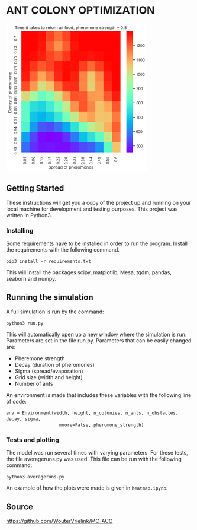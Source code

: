 # ANT COLONY OPTIMIZATION

![](gif.gif)


## Getting Started

These instructions will get you a copy of the project up and running on your local machine for development and testing purposes. This project was written in Python3.


### Installing

Some requirements have to be installed in order to run the program. Install the requirements with the following command.

```
pip3 install -r requirements.txt
```

This will install the packages scipy, matplotlib, Mesa, tqdm, pandas, seaborn and numpy.

## Running the simulation

A full simulation is run by the command:

```
python3 run.py
```

This will automatically open up a new window where the simulation is run. Parameters are set in the file run.py. Parameters that can be easily changed are:
* Pheremone strength
* Decay (duration of pheromones)
* Sigma (spread/evaporation)
* Grid size (width and height)
* Number of ants


An environment is made that includes these variables with the following line of code:
```
env = Environment(width, height, n_colonies, n_ants, n_obstacles, decay, sigma,
                    moore=False, pheromone_strength)
```

### Tests and plotting

The model was run several times with varying parameters. For these tests, the file averageruns.py was used. This file can be run with the following command:

```
python3 averageruns.py
```

An example of how the plots were made is given in ```heatmap.ipynb```.

## Source

https://github.com/WouterVrielink/MC-ACO
